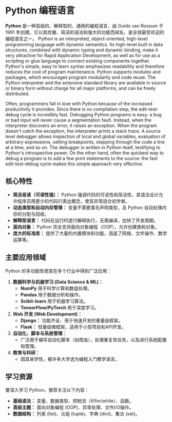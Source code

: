 # Python 编程语言

**Python** 是一种高级的、解释型的、通用的编程语言，由 Guido van Rossum 于 1991 年创建。它以其优雅、简洁的语法和强大的功能而闻名，是全球最受欢迎的编程语言之一。
Python is an interpreted, object-oriented, high-level programming language with dynamic semantics. Its high-level built in data structures, combined with dynamic typing and dynamic binding, make it very attractive for Rapid Application Development, as well as for use as a scripting or glue language to connect existing components together. Python's simple, easy to learn syntax emphasizes readability and therefore reduces the cost of program maintenance. Python supports modules and packages, which encourages program modularity and code reuse. The Python interpreter and the extensive standard library are available in source or binary form without charge for all major platforms, and can be freely distributed.

Often, programmers fall in love with Python because of the increased productivity it provides. Since there is no compilation step, the edit-test-debug cycle is incredibly fast. Debugging Python programs is easy: a bug or bad input will never cause a segmentation fault. Instead, when the interpreter discovers an error, it raises an exception. When the program doesn't catch the exception, the interpreter prints a stack trace. A source level debugger allows inspection of local and global variables, evaluation of arbitrary expressions, setting breakpoints, stepping through the code a line at a time, and so on. The debugger is written in Python itself, testifying to Python's introspective power. On the other hand, often the quickest way to debug a program is to add a few print statements to the source: the fast edit-test-debug cycle makes this simple approach very effective.

## 核心特性

* **简洁易读（可读性强）：** Python 强调代码的可读性和简洁性，其语法设计允许程序员用更少的代码行表达概念，使其非常适合初学者。
* **动态类型和自动内存管理：** 变量不需要事先声明类型，且 Python 自动处理内存的分配与回收。
* **解释型语言：** 代码在运行时逐行解释执行，无需编译，加快了开发周期。
* **面向对象：** Python 完全支持面向对象编程（OOP），允许创建类和对象。
* **庞大的标准库：** 提供了大量的内置模块和功能，涵盖了网络、文件操作、数学运算等。

## 主要应用领域

Python 的多功能性使其在多个行业中得到广泛应用：

1.  **数据科学与机器学习 (Data Science & ML)：**
    * **NumPy** 用于科学计算和数组处理。
    * **Pandas** 用于数据分析和操作。
    * **Scikit-learn** 用于机器学习算法。
    * **TensorFlow/PyTorch** 用于深度学习。
2.  **Web 开发 (Web Development)：**
    * **Django：** 功能齐全、用于快速开发的重量级框架。
    * **Flask：** 轻量级微框架，适用于小型项目和API开发。
3.  **自动化、脚本与系统管理：**
    * 广泛用于编写自动化脚本（如爬虫），处理重复性任务，以及进行系统配置和管理。
4.  **教育与科研：**
    * 因其易学性，被许多大学选为编程入门教学语言。

## 学习资源

要深入学习 Python，推荐关注以下内容：

* **基础语法：** 变量、数据类型、控制流（if/for/while）、函数。
* **高级主题：** 面向对象编程 (OOP)、异常处理、文件I/O操作。
* **数据结构：** 列表 (list)、元组 (tuple)、字典 (dict)、集合 (set)。

